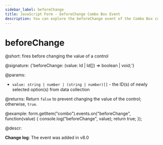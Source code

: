 ```yaml
---
sidebar_label: beforeChange
title: JavaScript Form - beforeChange Combo Box Event 
description: You can explore the beforeChange event of the Combo Box control of Form in the documentation of the DHTMLX JavaScript UI library. Browse developer guides and API reference, try out code examples and live demos, and download a free 30-day evaluation version of DHTMLX Suite 7.
---
```


# beforeChange

@short: fires before changing the value of a control

@signature: {'beforeChange: (value: Id | Id[]) => boolean | void;'}

@params:
- `value: string | number | (string | number)[]` - the ID(s) of newly selected option(s) from data collection

@returns:
Return `false` to prevent changing the value of the control; otherwise, `true`.

@example:
form.getItem("combo").events.on("beforeChange", function(value) {
    console.log("beforeChange", value);
    return true;
});

@descr:

**Change log**: The event was added in v8.0
